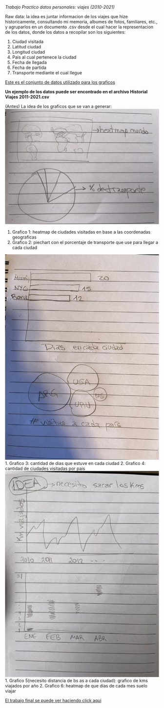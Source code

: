 *Trabajo Practico datos personales: viajes (2010-2021)*

Raw data: la idea es juntar informacion de los viajes que hize historicamente, consultando mi memoria, albumes de fotos, familiares, etc., y agruparlos en un documento .csv desde el cual hacer la representacion de los datos, donde los datos a recopilar son los siguientes:
1. Ciudad visitada 
2. Latitud ciudad
3. Longitud ciudad
4. Pais al cual pertenece la ciudad
5. Fecha de llegada
6. Fecha de partida
7. Transporte mediante el cual llegue

[Este es el conjunto de datos utilizado para los graficos](https://github.com/pvedoya/infovis/blob/gh-pages/datos-personales/Historial%20Viajes%202011-2021.csv)

**Un ejemplo de los datos puede ser encontrado en el archivo Historial Viajes 2011-2021.csv**

(Antes) La idea de los graficos que se van a generar: 
<img src="./Graficos 1.jpeg"/>
1. Grafico 1: heatmap de ciudades visitadas en base a las coordenadas geograficas
2. Grafico 2: piechart con el porcentaje de transporte que use para llegar a cada ciudad
<img src="./Graficos 2.jpeg"/>
1. Grafico 3: cantidad de dias que estuve en cada ciudad
2. Grafico 4: cantidad de ciudades visitadas por pais 
<img src="./Graficos 3.jpeg"/>
1. Grafico 5(necesito distancia de bs as a cada ciudad): grafico de kms viajados por año 
2. Grafico 6: heatmap de que dias de cada mes suelo viajar

[El trabajo final se puede ver haciendo click aqui](https://pvedoya.github.io/infovis/datos-personales/index.html)
